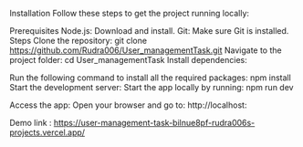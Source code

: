 Installation
Follow these steps to get the project running locally:

Prerequisites
Node.js: Download and install.
Git: Make sure Git is installed.
Steps
Clone the repository:
git clone https://github.com/Rudra006/User_managementTask.git
Navigate to the project folder:
cd User_managementTask
Install dependencies:

Run the following command to install all the required packages:
npm install
Start the development server:
Start the app locally by running:
npm run dev

Access the app:
Open your browser and go to:
http://localhost:<port>

Demo link : https://user-management-task-bilnue8pf-rudra006s-projects.vercel.app/
